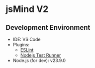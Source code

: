 jsMind V2
===

Development Environment
---

- IDE: VS Code
- Plugins:
    - [ESLint](https://marketplace.visualstudio.com/items?itemName=dbaeumer.vscode-eslint)
    - [Nodejs Test Runner](https://marketplace.visualstudio.com/items?itemName=connor4312.nodejs-testing)
- Node.js (for dev): v23.9.0


